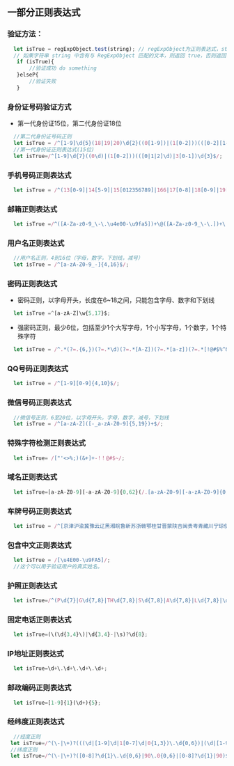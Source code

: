 ## 一部分正则表达式
### 验证方法：
```js
  let isTrue = regExpObject.test(string); // regExpObject为正则表达式，string为要进行验证的字符串
  // 如果字符串 string 中含有与 RegExpObject 匹配的文本，则返回 true，否则返回 false。
   if (isTrue){
       //验证成功 do something
   }elseP{
       //验证失败
   }
```
### 身份证号码验证方式
* 第一代身份证15位，第二代身份证18位
```js
  //第二代身份证号码正则
  let isTrue = /^[1-9]\d{5}(18|19|20)\d{2}((0[1-9])|(1[0-2]))(([0-2][1-9])|10|20|30|31)\d{3}[0-9Xx]$/;
  //第一代身份证正则表达式(15位)
  let isTrue=/^[1-9]\d{7}((0\d)|(1[0-2]))(([0|1|2]\d)|3[0-1])\d{3}$/;

```
### 手机号码正则表达式
```js
  let isTrue = /^(13[0-9]|14[5-9]|15[012356789]|166|17[0-8]|18[0-9]|19[8-9])[0-9]{8}$/;
```
### 邮箱正则表达式
```js
  let isTrue =/^([A-Za-z0-9_\-\.\u4e00-\u9fa5])+\@([A-Za-z0-9_\-\.])+\.([A-Za-z]{2,8})$/;
```
### 用户名正则表达式
```js
  //用户名正则，4到16位（字母，数字，下划线，减号）
  let isTrue = /^[a-zA-Z0-9_-]{4,16}$/;
```
### 密码正则表达式
* 密码正则，以字母开头，长度在6~18之间，只能包含字母、数字和下划线
```js
  let isTrue =^[a-zA-Z]\w{5,17}$;
```
* 强密码正则，最少6位，包括至少1个大写字母，1个小写字母，1个数字，1个特殊字符
```js
  let isTrue = /^.*(?=.{6,})(?=.*\d)(?=.*[A-Z])(?=.*[a-z])(?=.*[!@#$%^&*? ]).*$/;
```
### QQ号码正则表达式
```js
  let isTrue = /^[1-9][0-9]{4,10}$/;
```
### 微信号码正则表达式
```js
  //微信号正则，6至20位，以字母开头，字母，数字，减号，下划线
  let isTrue = /^[a-zA-Z]([-_a-zA-Z0-9]{5,19})+$/;
```
### 特殊字符检测正则表达式
```js
  let isTrue= /["'<>%;)(&+]+-!！@#$~/;
```
### 域名正则表达式
```js
  let isTrue=[a-zA-Z0-9][-a-zA-Z0-9]{0,62}(/.[a-zA-Z0-9][-a-zA-Z0-9]{0,62})+/.?; 
```
### 车牌号码正则表达式
```js
  let isTrue = /^[京津沪渝冀豫云辽黑湘皖鲁新苏浙赣鄂桂甘晋蒙陕吉闽贵粤青藏川宁琼使领A-Z]{1}[A-Z]{1}[A-Z0-9]{4}[A-Z0-9挂学警港澳]{1}$/;
```
### 包含中文正则表达式
```js
  let isTrue = /[\u4E00-\u9FA5]/;
  //这个可以用于验证用户的真实姓名。
```
### 护照正则表达式
```js
  let isTrue=/^(P\d{7}|G\d{7,8}|TH\d{7,8}|S\d{7,8}|A\d{7,8}|L\d{7,8}|\d{9}|D\d+|1[4,5]\d{7})$/;
```
### 固定电话正则表达式
```js
  let isTrue=(\(\d{3,4}\)|\d{3,4}-|\s)?\d{8};
```
### IP地址正则表达式
```js
  let isTrue=\d+\.\d+\.\d+\.\d+;
```
### 邮政编码正则表达式
```js
  let isTrue=[1-9]{1}(\d+){5};
```
### 经纬度正则表达式
```js
  //经度正则
 let isTrue=/^(\-|\+)?(((\d|[1-9]\d|1[0-7]\d|0{1,3})\.\d{0,6})|(\d|[1-9]\d|1[0-7]\d|0{1,3})|180\.0{0,6}|180)$/;
 //纬度正则
 let isTrue=/^(\-|\+)?([0-8]?\d{1}\.\d{0,6}|90\.0{0,6}|[0-8]?\d{1}|90)$/;
```
